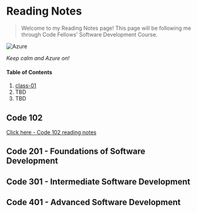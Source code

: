 # Reading Notes

>Welcome to my Reading Notes page! This page will be following me through Code Fellows' Software Development Course.  

![Azure](http://tattoocoder.com/content/images/2015/11/azure_cloud.png)


_Keep calm and Azure on!_



#### Table of Contents
1. [class-01](https://lindseyshepard.github.io/reading-notes/class-01)
2. TBD
3. TBD


## Code 102
[Click here - Code 102 reading notes](https://lindseyshepard.github.io/learning-journal-repo/)


## Code 201 - Foundations of Software Development

## Code 301 - Intermediate Software Development

## Code 401 - Advanced Software Development
